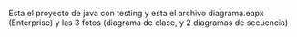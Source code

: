 Esta el proyecto de java con testing y esta el archivo diagrama.eapx (Enterprise) y las 3 fotos (diagrama de clase, y 2 diagramas de secuencia)

